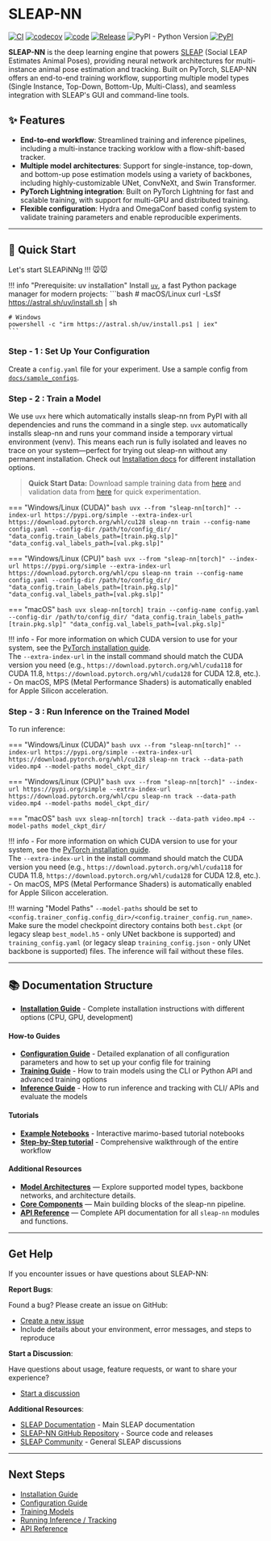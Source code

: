# SLEAP-NN

[![CI](https://github.com/talmolab/sleap-nn/actions/workflows/ci.yml/badge.svg)](https://github.com/talmolab/sleap-nn/actions/workflows/ci.yml)
[![codecov](https://codecov.io/gh/talmolab/sleap-nn/branch/main/graph/badge.svg?token=Sj8kIFl3pi)](https://codecov.io/gh/talmolab/sleap-nn)
[![code](https://img.shields.io/github/stars/talmolab/sleap-nn)](https://github.com/talmolab/sleap-nn)
[![Release](https://img.shields.io/github/v/release/talmolab/sleap-nn?label=Latest)](https://github.com/talmolab/sleap-nn/releases/)
![PyPI - Python Version](https://img.shields.io/pypi/pyversions/sleap-nn)
[![PyPI](https://img.shields.io/pypi/v/sleap-nn?label=PyPI)](https://pypi.org/project/sleap-nn)

**SLEAP-NN** is the deep learning engine that powers [SLEAP](https://sleap.ai) (Social LEAP Estimates Animal Poses), providing neural network architectures for multi-instance animal pose estimation and tracking. Built on PyTorch, SLEAP-NN offers an end-to-end training workflow, supporting multiple model types (Single Instance, Top-Down, Bottom-Up, Multi-Class), and seamless integration with SLEAP's GUI and command-line tools.

## ✨ Features 

- **End-to-end workflow**: Streamlined training and inference pipelines, including a multi-instance tracking worklow with a flow-shift-based tracker.
- **Multiple model architectures**: Support for single-instance, top-down, and bottom-up pose estimation models using a variety of backbones, including highly-customizable UNet, ConvNeXt, and Swin Transformer.
- **PyTorch Lightning integration**: Built on PyTorch Lightning for fast and scalable training, with support for multi-GPU and distributed training.
- **Flexible configuration**: Hydra and OmegaConf based config system to validate training parameters and enable reproducible experiments.

---


## 🚀 Quick Start

Let's start SLEAPiNNg !!! 🐭🐭

!!! info "Prerequisite: uv installation"
    Install [`uv`](https://github.com/astral-sh/uv), a fast Python package manager for modern projects:
    ```bash
    # macOS/Linux
    curl -LsSf https://astral.sh/uv/install.sh | sh
    
    # Windows
    powershell -c "irm https://astral.sh/uv/install.ps1 | iex"
    ```

### Step - 1 : Set Up Your Configuration

Create a `config.yaml` file for your experiment. Use a sample config from [`docs/sample_configs`](https://github.com/talmolab/sleap-nn/tree/main/docs/sample_configs).

### Step - 2 : Train a Model

We use `uvx` here which automatically installs sleap-nn from PyPI with all dependencies and runs the command in a single step. `uvx` automatically installs sleap-nn and runs your command inside a temporary virtual environment (venv). This means each run is fully isolated and leaves no trace on your system—perfect for trying out sleap-nn without any permanent installation. Check out [Installation docs](installation.md) for different installation options. 

> **Quick Start Data:** Download sample training data from [here](https://storage.googleapis.com/sleap-data/datasets/BermanFlies/random_split1/train.pkg.slp) and validation data from [here](https://storage.googleapis.com/sleap-data/datasets/BermanFlies/random_split1/val.pkg.slp) for quick experimentation.

=== "Windows/Linux (CUDA)"
    ```bash
    uvx --from "sleap-nn[torch]" --index-url https://pypi.org/simple --extra-index-url https://download.pytorch.org/whl/cu128 sleap-nn train --config-name config.yaml --config-dir /path/to/config_dir/ "data_config.train_labels_path=[train.pkg.slp]" "data_config.val_labels_path=[val.pkg.slp]"
    ```

=== "Windows/Linux (CPU)"
    ```bash
    uvx --from "sleap-nn[torch]" --index-url https://pypi.org/simple --extra-index-url https://download.pytorch.org/whl/cpu sleap-nn train --config-name config.yaml --config-dir /path/to/config_dir/ "data_config.train_labels_path=[train.pkg.slp]" "data_config.val_labels_path=[val.pkg.slp]"
    ```

=== "macOS"
    ```bash
    uvx sleap-nn[torch] train --config-name config.yaml --config-dir /path/to/config_dir/ "data_config.train_labels_path=[train.pkg.slp]" "data_config.val_labels_path=[val.pkg.slp]"
    ```

!!! info
    - For more information on which CUDA version to use for your system, see the [PyTorch installation guide](https://pytorch.org/get-started/locally/).  
      The `--extra-index-url` in the install command should match the CUDA version you need (e.g., `https://download.pytorch.org/whl/cuda118` for CUDA 11.8, `https://download.pytorch.org/whl/cuda128` for CUDA 12.8, etc.).
    - On macOS, MPS (Metal Performance Shaders) is automatically enabled for Apple Silicon acceleration.


### Step - 3 : Run Inference on the Trained Model

To run inference:

=== "Windows/Linux (CUDA)"
    ```bash
    uvx --from "sleap-nn[torch]" --index-url https://pypi.org/simple --extra-index-url https://download.pytorch.org/whl/cu128 sleap-nn track --data-path video.mp4 --model-paths model_ckpt_dir/
    ```

=== "Windows/Linux (CPU)"
    ```bash
    uvx --from "sleap-nn[torch]" --index-url https://pypi.org/simple --extra-index-url https://download.pytorch.org/whl/cpu sleap-nn track --data-path video.mp4 --model-paths model_ckpt_dir/
    ```

=== "macOS"
    ```bash
    uvx sleap-nn[torch] track --data-path video.mp4 --model-paths model_ckpt_dir/
    ```

!!! info
    - For more information on which CUDA version to use for your system, see the [PyTorch installation guide](https://pytorch.org/get-started/locally/).  
      The `--extra-index-url` in the install command should match the CUDA version you need (e.g., `https://download.pytorch.org/whl/cuda118` for CUDA 11.8, `https://download.pytorch.org/whl/cuda128` for CUDA 12.8, etc.).
    - On macOS, MPS (Metal Performance Shaders) is automatically enabled for Apple Silicon acceleration.


!!! warning "Model Paths"
    `--model-paths` should be set to `<config.trainer_config.config_dir>/<config.trainer_config.run_name>`. Make sure the model checkpoint directory contains both `best.ckpt` (or legacy sleap `best_model.h5` - only UNet backbone is supported) and `training_config.yaml` (or legacy sleap `training_config.json` - only UNet backbone is supported) files. The inference will fail without these files.

---

## 📚 Documentation Structure

- **[Installation Guide](installation.md)** - Complete installation instructions with different options (CPU, GPU, development)

#### **How-to Guides**
- **[Configuration Guide](config.md)** - Detailed explanation of all configuration parameters and how to set up your config file for training
- **[Training Guide](training.md)** - How to train models using the CLI or Python API and advanced training options
- **[Inference Guide](inference.md)** - How to run inference and tracking with CLI/ APIs and evaluate the models

#### **Tutorials**
- **[Example Notebooks](example_notebooks.md)** - Interactive marimo-based tutorial notebooks
- **[Step-by-Step tutorial](step_by_step_tutorial.md)** - Comprehensive walkthrough of the entire workflow

#### **Additional Resources**

- **[Model Architectures](models.md)** — Explore supported model types, backbone networks, and architecture details.
- **[Core Components](core_components.md)** — Main building blocks of the sleap-nn pipeline.
- **[API Reference](api/index.md)** — Complete API documentation for all `sleap-nn` modules and functions.


---


## Get Help

If you encounter issues or have questions about SLEAP-NN:

**Report Bugs**:

Found a bug? Please create an issue on GitHub:
- [Create a new issue](https://github.com/talmolab/sleap-nn/issues/new)
- Include details about your environment, error messages, and steps to reproduce

**Start a Discussion**:

Have questions about usage, feature requests, or want to share your experience?
- [Start a discussion](https://github.com/talmolab/sleap-nn/discussions)

**Additional Resources**:

- [SLEAP Documentation](https://sleap.ai) - Main SLEAP documentation
- [SLEAP-NN GitHub Repository](https://github.com/talmolab/sleap-nn) - Source code and releases
- [SLEAP Community](https://github.com/talmolab/sleap/discussions) - General SLEAP discussions

---

## Next Steps

- [Installation Guide](installation.md)
- [Configuration Guide](config.md)
- [Training Models](training.md)
- [Running Inference / Tracking](inference.md)
- [API Reference](api/index.md)